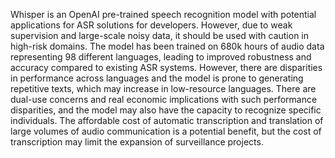Whisper is an OpenAI pre-trained speech recognition model with potential applications for ASR solutions for developers. However, due to weak supervision and large-scale noisy data, it should be used with caution in high-risk domains. The model has been trained on 680k hours of audio data representing 98 different languages, leading to improved robustness and accuracy compared to existing ASR systems. However, there are disparities in performance across languages and the model is prone to generating repetitive texts, which may increase in low-resource languages. There are dual-use concerns and real economic implications with such performance disparities, and the model may also have the capacity to recognize specific individuals. The affordable cost of automatic transcription and translation of large volumes of audio communication is a potential benefit, but the cost of transcription may limit the expansion of surveillance projects.


